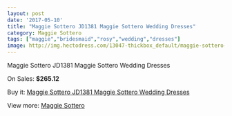 ```yaml
---
layout: post
date: '2017-05-10'
title: "Maggie Sottero JD1381 Maggie Sottero Wedding Dresses"
category: Maggie Sottero
tags: ["maggie","bridesmaid","rosy","wedding","dresses"]
image: http://img.hectodress.com/13047-thickbox_default/maggie-sottero-jd1381-maggie-sottero-wedding-dresses.jpg
---
```

Maggie Sottero JD1381 Maggie Sottero Wedding Dresses

On Sales: **$265.12**
<a href="https://www.hectodress.com/maggie-sottero/6356-maggie-sottero-jd1381-maggie-sottero-wedding-dresses.html"><amp-img layout="responsive" width="600" height="600" src="//img.hectodress.com/13047-thickbox_default/maggie-sottero-jd1381-maggie-sottero-wedding-dresses.jpg" alt="Maggie Sottero JD1381 Maggie Sottero Wedding Dresses 0" /></a>
<a href="https://www.hectodress.com/maggie-sottero/6356-maggie-sottero-jd1381-maggie-sottero-wedding-dresses.html"><amp-img layout="responsive" width="600" height="600" src="//img.hectodress.com/13048-thickbox_default/maggie-sottero-jd1381-maggie-sottero-wedding-dresses.jpg" alt="Maggie Sottero JD1381 Maggie Sottero Wedding Dresses 1" /></a>

Buy it: [Maggie Sottero JD1381 Maggie Sottero Wedding Dresses](https://www.hectodress.com/maggie-sottero/6356-maggie-sottero-jd1381-maggie-sottero-wedding-dresses.html "Maggie Sottero JD1381 Maggie Sottero Wedding Dresses")

View more: [Maggie Sottero](https://www.hectodress.com/109-maggie-sottero "Maggie Sottero")